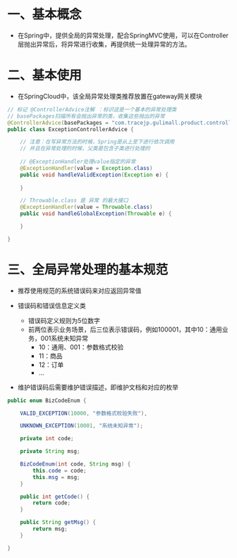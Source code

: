 # 一、基本概念

- 在Spring中，提供全局的异常处理，配合SpringMVC使用，可以在Controller层抛出异常后，将异常进行收集，再提供统一处理异常的方法。

# 二、基本使用

- 在SpringCloud中，该全局异常处理类推荐放置在gateway网关模块

```java
// 标记 @ControllerAdvice注解 ：标识这是一个基本的异常处理类
// basePackages扫描所有会抛出异常的类，收集这些抛出的异常
@ControllerAdvice(basePackages = "com.tracejp.gulimall.product.controller")
public class ExceptionControllerAdvice {

    // 注意：在写异常方法的时候，Spring是从上至下进行依次调用
    // 并且在异常处理的时候，父类是包含子类进行处理的
    
    // @ExceptionHandler处理value指定的异常
    @ExceptionHandler(value = Exception.class)
    public void handleValidException(Exception e) {
       	
    }

    // Throwable.class 是 异常 的最大接口
    @ExceptionHandler(value = Throwable.class)
    public void handleGlobalException(Throwable e) {

    }

}

```

# 三、全局异常处理的基本规范

- 推荐使用规范的系统错误码来对应返回异常值

- 错误码和错误信息定义类
    - 错误码定义规则为5位数字
    - 前两位表示业务场景，后三位表示错误码，例如100001，其中10：通用业务，001系统未知异常
        - 10：通用、001：参数格式校验
        - 11：商品
        - 12：订单
        - ...
- 维护错误码后需要维护错误描述，即维护文档和对应的枚举

```java
public enum BizCodeEnum {

    VALID_EXCEPTION(10000, "参数格式校验失败"),

    UNKNOWN_EXCEPTION(10001, "系统未知异常");

    private int code;

    private String msg;

    BizCodeEnum(int code, String msg) {
        this.code = code;
        this.msg = msg;
    }

    public int getCode() {
        return code;
    }

    public String getMsg() {
        return msg;
    }

}
```